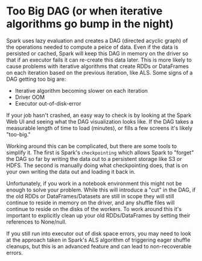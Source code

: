 # Too Big DAG (or when iterative algorithms go bump in the night)

Spark uses lazy evaluation and creates a DAG (directed acyclic graph) of the operations needed to compute a peice of data. Even if the data is persisted or cached, Spark will keep this DAG in memory on the driver so that if an executor fails it can re-create this data later. This is more likely to cause problems with iterative algorithms that create RDDs or DataFrames on each iteration based on the previous iteration, like ALS. Some signs of a DAG getting too big are:

- Iterative algorithm becoming slower on each iteration
- Driver OOM
- Executor out-of-disk-error


If your job hasn't crashed, an easy way to check is by looking at the Spark Web UI and seeing what the DAG visualization looks like. If the DAG takes a measurable length of time to load (minutes), or fills a few screens it's likely "too-big."



Working around this can be complicated, but there are some tools to simplify it. The first is Spark's `checkpointing` which allows Spark to "forget" the DAG so far by writing the data out to a persistent storage like S3 or HDFS. The second is manually doing what checkpointing does, that is on your own writing the data out and loading it back in.


Unfortunately, if you work in a notebook environment this might not be enough to solve your problem. While this will introduce a "cut" in the DAG, if the old RDDs or DataFrames/Datasets are still in scope they will still continue to reside in memory on the driver, and any shuffle files will continue to reside on the disks of the workers. To work around this it's important to explicitly clean up your old RDDs/DataFrames by setting their references to None/null.


If you still run into executor out of disk space errors, you may need to look at the approach taken in Spark's ALS algorithm of triggering eager shuffle cleanups, but this is an advanced feature and can lead to non-recoverable errors.
